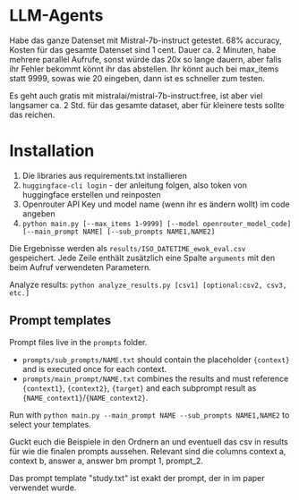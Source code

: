 # LLM-Agents

Habe das ganze Datenset mit Mistral-7b-instruct getestet. 68% accuracy, Kosten für das gesamte Datenset sind 1 cent. Dauer ca. 2 Minuten, habe mehrere parallel Aufrufe, sonst würde das 20x so lange dauern, aber falls ihr Fehler bekommt könnt ihr das abstellen. Ihr könnt auch bei max_items statt 9999, sowas wie 20 eingeben, dann ist es schneller zum testen. 

Es geht auch gratis mit mistralai/mistral-7b-instruct:free, ist aber viel langsamer ca. 2 Std. für das gesamte dataset, aber für kleinere tests sollte das reichen.


# Installation

1. Die libraries aus requirements.txt installieren
2. `huggingface-cli login` - der anleitung folgen, also token von huggingface erstellen und reinposten
3. Openrouter API Key und model name (wenn ihr es ändern wollt) im code angeben
4. `python main.py [--max_items 1-9999] [--model openrouter_model_code] [--main_prompt NAME] [--sub_prompts NAME1,NAME2]`

Die Ergebnisse werden als `results/ISO_DATETIME_ewok_eval.csv` gespeichert. Jede Zeile enthält zusätzlich eine Spalte `arguments` mit den beim Aufruf verwendeten Parametern.

Analyze results:
`python analyze_results.py [csv1] [optional:csv2, csv3, etc.]`


## Prompt templates
Prompt files live in the `prompts` folder.

- `prompts/sub_prompts/NAME.txt` should contain the placeholder `{context}` and is executed once for each context.
- `prompts/main_prompt/NAME.txt` combines the results and must reference `{context1}`, `{context2}`, `{target}` and each subprompt result as `{NAME_context1}`/`{NAME_context2}`.

Run with `python main.py --main_prompt NAME --sub_prompts NAME1,NAME2` to select your templates.

Guckt euch die Beispiele in den Ordnern an und eventuell das csv in results für wie die finalen prompts aussehen.
Relevant sind die columns context a, context b, answer a, answer bm prompt 1, prompt_2.

Das prompt template "study.txt" ist exakt der prompt, der in im paper verwendet wurde.